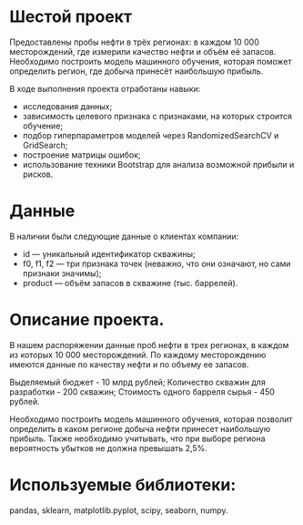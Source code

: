 # Шестой проект 

Предоставлены пробы нефти в трёх регионах: в каждом 10 000 месторождений, где измерили качество нефти и объём её запасов. Необходимо построить модель машинного обучения, которая поможет определить регион, где добыча принесёт наибольшую прибыль. 

В ходе выполнения проекта отработаны навыки:
- исследования данных;
- зависимость целевого признака с признаками, на которых строится обучение;
- подбор гиперпараметров моделей через RandomizedSearchCV и GridSearch;
- построение матрицы ошибок;
- использование техники Bootstrap для анализа возможной прибыли и рисков.

# Данные
В наличии были следующие данные о клиентах компании:
- id — уникальный идентификатор скважины;
- f0, f1, f2 — три признака точек (неважно, что они означают, но сами признаки значимы);
- product — объём запасов в скважине (тыс. баррелей).

# Описание проекта.
В нашем распоряжении данные проб нефти в трех регионах, в каждом из которых 10 000 месторождений.
По каждому месторождению имеются данные по качеству нефти и по объему ее запасов.

Выделяемый бюджет - 10 млрд рублей;
Количество скважин для разработки - 200 скважин;
Стоимость одного барреля сырья - 450 рублей.

Необходимо построить модель машинного обучения, которая позволит определить в каком регионе добыча нефти принесет наибольшую прибыль. Также необходимо учитывать, что при выборе региона вероятность убытков не должна превышать 2,5%.


# Используемые библиотеки:
pandas, sklearn, matplotlib.pyplot, scipy, seaborn, numpy.

